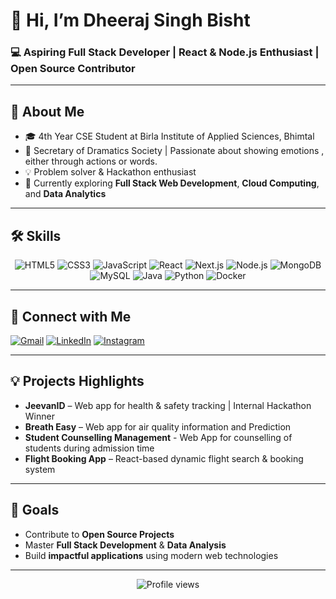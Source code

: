 # 👋 Hi, I’m Dheeraj Singh Bisht
### 💻 Aspiring Full Stack Developer | React & Node.js Enthusiast | Open Source Contributor
---

## 🌟 About Me
- 🎓 4th Year CSE Student at Birla Institute of Applied Sciences, Bhimtal  
- 📸 Secretary of Dramatics Society | Passionate about showing emotions , either through actions or words.
- 💡 Problem solver & Hackathon enthusiast  
- 🚀 Currently exploring **Full Stack Web Development**, **Cloud Computing**, and **Data Analytics**

---

## 🛠️ Skills
<p align="center">
  <img alt="HTML5" src="https://img.shields.io/badge/HTML5-E34F26?style=for-the-badge&logo=html5&logoColor=white"/>
  <img alt="CSS3" src="https://img.shields.io/badge/CSS3-1572B6?style=for-the-badge&logo=css3&logoColor=white"/>
  <img alt="JavaScript" src="https://img.shields.io/badge/JavaScript-F7DF1E?style=for-the-badge&logo=javascript&logoColor=black"/>
  <img alt="React" src="https://img.shields.io/badge/React-61DAFB?style=for-the-badge&logo=react&logoColor=black"/>
  <img alt="Next.js" src="https://img.shields.io/badge/Next.js-000000?style=for-the-badge&logo=next.js&logoColor=white"/>
  <img alt="Node.js" src="https://img.shields.io/badge/Node.js-339933?style=for-the-badge&logo=node.js&logoColor=white"/>
  <img alt="MongoDB" src="https://img.shields.io/badge/MongoDB-47A248?style=for-the-badge&logo=mongodb&logoColor=white"/>
  <img alt="MySQL" src="https://img.shields.io/badge/MySQL-4479A1?style=for-the-badge&logo=mysql&logoColor=white"/>
  <img alt="Java" src="[https://img.shields.io/badge/Java-007396?style=for-the-badge&logo=java&logoColor=white](https://encrypted-tbn0.gstatic.com/images?q=tbn:ANd9GcTWtYohdDTG_yWoaiW7DPcLXlR40tJQEEkI_A&s)"/>
  <img alt="Python" src="https://img.shields.io/badge/Python-3776AB?style=for-the-badge&logo=python&logoColor=white"/>
  <img alt="Docker" src="https://img.shields.io/badge/Docker-2496ED?style=for-the-badge&logo=docker&logoColor=white"/>
</p>


---


## 🔗 Connect with Me
<p>
  <a href="mailto:dheerajsinghnew1@gmail.com" target="_blank"><img alt="Gmail" src="https://img.shields.io/badge/Gmail-D14836?style=for-the-badge&logo=gmail&logoColor=white"/></a>
  <a href="https://linkedin.com/in/dheeraj-singh-bisht16" target="_blank"><img alt="LinkedIn" src="https://img.shields.io/badge/LinkedIn-0077B5?style=for-the-badge&logo=linkedin&logoColor=white"/></a>
  <a href="https://www.instagram.com/bishttjiii/" target="_blank"><img alt="Instagram" src="https://img.shields.io/badge/Instagram-E4405F?style=for-the-badge&logo=instagram&logoColor=white"/></a>
</p>

---

## 💡 Projects Highlights
- **JeevanID** – Web app for health & safety tracking | Internal Hackathon Winner  
- **Breath Easy** – Web app for air quality information and Prediction
- **Student Counselling Management** - Web App for counselling of students during admission time
- **Flight Booking App** – React-based dynamic flight search & booking system  

---

## 🎯 Goals
- Contribute to **Open Source Projects**  
- Master **Full Stack Development** & **Data Analysis**  
- Build **impactful applications** using modern web technologies  

---

<p align="center">
  <img src="https://komarev.com/ghpvc/?username=dheerajsinghbisht&style=flat-square&color=blue" alt="Profile views" />
</p>

